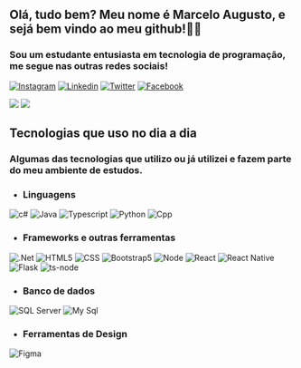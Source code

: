 ## Olá, tudo bem? Meu nome é Marcelo Augusto, e sejá bem vindo ao meu github!🖖🏻

### Sou um estudante entusiasta em tecnologia de programação, me segue nas outras redes sociais!

[![Instagram](https://img.shields.io/badge/Instagram-E4405F?style=for-the-badge&logo=instagram&logoColor=white)](https://www.instagram.com/marcelo.augusto1234/)
[![Linkedin](https://img.shields.io/badge/LinkedIn-0077B5?style=for-the-badge&logo=linkedin&logoColor=white)](https://www.linkedin.com/in/marcelo-augusto-825b2b202/)
[![Twitter](https://img.shields.io/badge/Twitter-1DA1F2?style=for-the-badge&logo=twitter&logoColor=white)](https://twitter.com/Telo_Augusto_O)
[![Facebook](https://img.shields.io/badge/Facebook-1877F2?style=for-the-badge&logo=facebook&logoColor=white)](https://www.facebook.com/profile.php?id=100042692251604)
<div style="display: inline_block, width:100%">
 <img src="https://github-readme-stats-sigma-five.vercel.app/api?username=Marcelo-A-O-S&show_icons=true&theme=dark"/>
 <img src="https://github-readme-stats-sigma-five.vercel.app/api/top-langs/?username=Marcelo-A-O-S&langs_count=6&layout=compact&theme=dark"/>
 
</div>
<div>
 <h2>Tecnologias que uso no dia a dia</h2>
 <h3>Algumas das tecnologias que utilizo ou já utilizei e fazem parte do meu ambiente de estudos.</h3>
</div>

 - ### Linguagens 
<div style="display:inline_block">
  <img alignm="center" alt="c#" src="https://img.shields.io/badge/C%23-239120?style=for-the-badge&logo=c-sharp&logoColor=white"/>
  <img alignm="center" alt="Java" src="https://img.shields.io/badge/Java-ED8B00?style=for-the-badge&logo=java&logoColor=white"/>
  <img alignm="center" alt="Typescript" src="https://img.shields.io/badge/TypeScript-007ACC?style=for-the-badge&logo=typescript&logoColor=white"/>
 <img alignm="center" alt="Python" src="https://img.shields.io/badge/Python-3776AB?style=for-the-badge&logo=python&logoColor=white"/>
 <img alignm="center" alt="Cpp" src="https://img.shields.io/badge/C%2B%2B-00599C?style=for-the-badge&logo=c%2B%2B&logoColor=white"/>
 <div>

  - ### Frameworks e outras ferramentas
<div style="display: inline_block">
 <img alignm="center" alt=".Net" src="https://img.shields.io/badge/.NET-5C2D91?style=for-the-badge&logo=.net&logoColor=white"/>
 <img alignm="center" alt="HTML5" src="https://img.shields.io/badge/HTML5-E34F26?style=for-the-badge&logo=html5&logoColor=white"/>
 <img alignm="center" alt="CSS" src="https://img.shields.io/badge/CSS-239120?&style=for-the-badge&logo=css3&logoColor=white"/>
 <img alignm="center" alt="Bootstrap5" src="https://img.shields.io/badge/Bootstrap-563D7C?style=for-the-badge&logo=bootstrap&logoColor=white"/>
 <img alignm="center" alt="Node" src="https://img.shields.io/badge/Node.js-43853D?style=for-the-badge&logo=node.js&logoColor=white"/>
 <img alignm="center" alt="React" src="https://img.shields.io/badge/React-20232A?style=for-the-badge&logo=react&logoColor=61DAFB"/>
 <img alignm="center" alt="React Native" src="https://img.shields.io/badge/React_Native-20232A?style=for-the-badge&logo=react&logoColor=61DAFB"/>
 <img alignm="center" alt="Flask" src="https://img.shields.io/badge/Flask-000000?style=for-the-badge&logo=flask&logoColor=white"/>
 <img alignm="center" alt="ts-node" src="https://img.shields.io/badge/ts--node-3178C6?style=for-the-badge&logo=ts-node&logoColor=white"/>
<div>

 - ### Banco de dados
 <div style="display: inline_block">
   <img alignm="center" alt="SQL Server" src="https://img.shields.io/badge/Microsoft_SQL_Server-CC2927?style=for-the-badge&logo=microsoft-sql-server&logoColor=white"/>
   <img alignm="center" alt="My Sql" src="https://img.shields.io/badge/MySQL-00000F?style=for-the-badge&logo=mysql&logoColor=white"/>
 <div>

- ### Ferramentas de Design
<div style="display: inline_block">
  <img alignm="center" alt="Figma" src="https://img.shields.io/badge/Figma-F24E1E?style=for-the-badge&logo=figma&logoColor=white"/>
</div>
